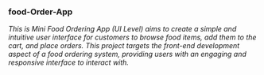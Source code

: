 ﻿### food-Order-App
*This is Mini Food Ordering App (UI Level) aims to create a simple and intuitive
user interface for customers to browse food items, add them to the cart, and
place orders. This project targets the front-end development aspect of a food
ordering system, providing users with an engaging and responsive interface to
interact with.*
